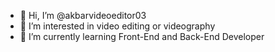 - 👋 Hi, I’m @akbarvideoeditor03
- 👀 I’m interested in video editing or videography
- 🌱 I’m currently learning Front-End and Back-End Developer

<!---
- 💞️ I’m looking to collaborate on ...
- 📫 How to reach me ...
- 😄 Pronouns: ...
- ⚡ Fun fact: ...


akbarvideoeditor03/akbarvideoeditor03 is a ✨ special ✨ repository because its `README.md` (this file) appears on your GitHub profile.
You can click the Preview link to take a look at your changes.
--->
